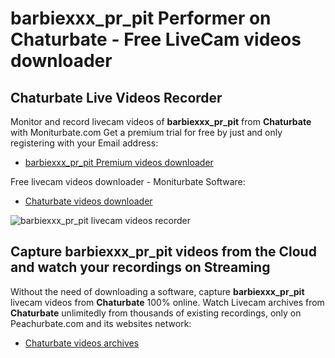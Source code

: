 # barbiexxx_pr_pit Performer on Chaturbate - Free LiveCam videos downloader

## Chaturbate Live Videos Recorder

Monitor and record livecam videos of **barbiexxx_pr_pit** from **Chaturbate** with Moniturbate.com
Get a premium trial for free by just and only registering with your Email address:
* [barbiexxx_pr_pit Premium videos downloader](https://moniturbate.com/request-demo-licence-key.html)

Free livecam videos downloader - Moniturbate Software:
* [Chaturbate videos downloader](https://moniturbate.com/moniturbate-download-software.html)

![barbiexxx_pr_pit livecam videos recorder](https://peachurnet.com/templates/moniturbate-software.png)


## Capture barbiexxx_pr_pit videos from the Cloud and watch your recordings on Streaming

Without the need of downloading a software, capture **barbiexxx_pr_pit** livecam videos from **Chaturbate** 100% online.
Watch Livecam archives from **Chaturbate** unlimitedly from thousands of existing recordings, only on Peachurbate.com and its websites network:
* [Chaturbate videos archives](https://peachurnet.com/)